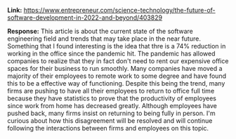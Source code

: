 **Link:** https://www.entrepreneur.com/science-technology/the-future-of-software-development-in-2022-and-beyond/403829

**Response:**
This article is about the current state of the software engineering field and trends that may take place in the near future. Something that I found interesting is the idea that thre is a 74% reduction in working in the office since the pandemic hit. The pandemic has allowed companies to realize that they in fact don't need to rent our expensive office spaces for their business to run smoothly. Many companies have moved a majority of their employees to remote work to some degree and have found this to be a effective way of functioning. Despite this being the trend, many firms are pushing to have all their employees to return to office full time because they have statistics to prove that the productivity of employees since work from home has decreased greatly. Although employees have pushed back, many firms insist on returning to being fully in person. I'm curious about how this disagreement will be resolved and will continue following the interactions between firms and employees on this topic.